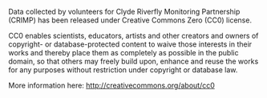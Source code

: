 Data collected by volunteers for Clyde Riverfly Monitoring Partnership (CRIMP) has been released under Creative Commons Zero (CC0) license.

CC0 enables scientists, educators, artists and other creators and owners of copyright- or database-protected content to waive those interests in their works and thereby place them as completely as possible in the public domain, so that others may freely build upon, enhance and reuse the works for any purposes without restriction under copyright or database law.

More information here: http://creativecommons.org/about/cc0